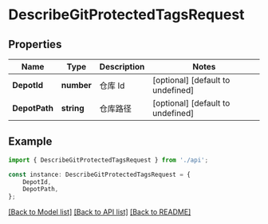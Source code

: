 # DescribeGitProtectedTagsRequest


## Properties

Name | Type | Description | Notes
------------ | ------------- | ------------- | -------------
**DepotId** | **number** | 仓库 Id | [optional] [default to undefined]
**DepotPath** | **string** | 仓库路径 | [optional] [default to undefined]

## Example

```typescript
import { DescribeGitProtectedTagsRequest } from './api';

const instance: DescribeGitProtectedTagsRequest = {
    DepotId,
    DepotPath,
};
```

[[Back to Model list]](../README.md#documentation-for-models) [[Back to API list]](../README.md#documentation-for-api-endpoints) [[Back to README]](../README.md)
